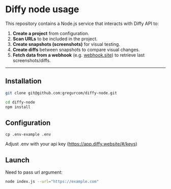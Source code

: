 # Diffy node usage

This repository contains a Node.js service that interacts with Diffy API to:

1. **Create a project** from configuration.
2. **Scan URLs** to be included in the project.
3. **Create snapshots (screenshots)** for visual testing.
4. **Create diffs** between snapshots to compare visual changes.
5. **Fetch data from a webhook** (e.g. [webhook.site](https://webhook.site/)) to retrieve last screenshots/diffs.

---

## Installation

```bash
git clone git@github.com:gregurcom/diffy-node.git

cd diffy-node
npm install
```

## Configuration
`cp .env-example .env`

Adjust .env with your api key (https://app.diffy.website/#/keys)

## Launch
Need to pass url argument:
```bash
node index.js --url="https://example.com"
```